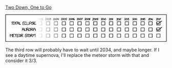 [Two Down, One to Go](https://xkcd.com/1887)

![Two Down, One to Go](./random_comic.png)

The third row will probably have to wait until 2034, and maybe longer. If I see a daytime supernova, I'll replace the meteor storm with that and consider it 3/3.

